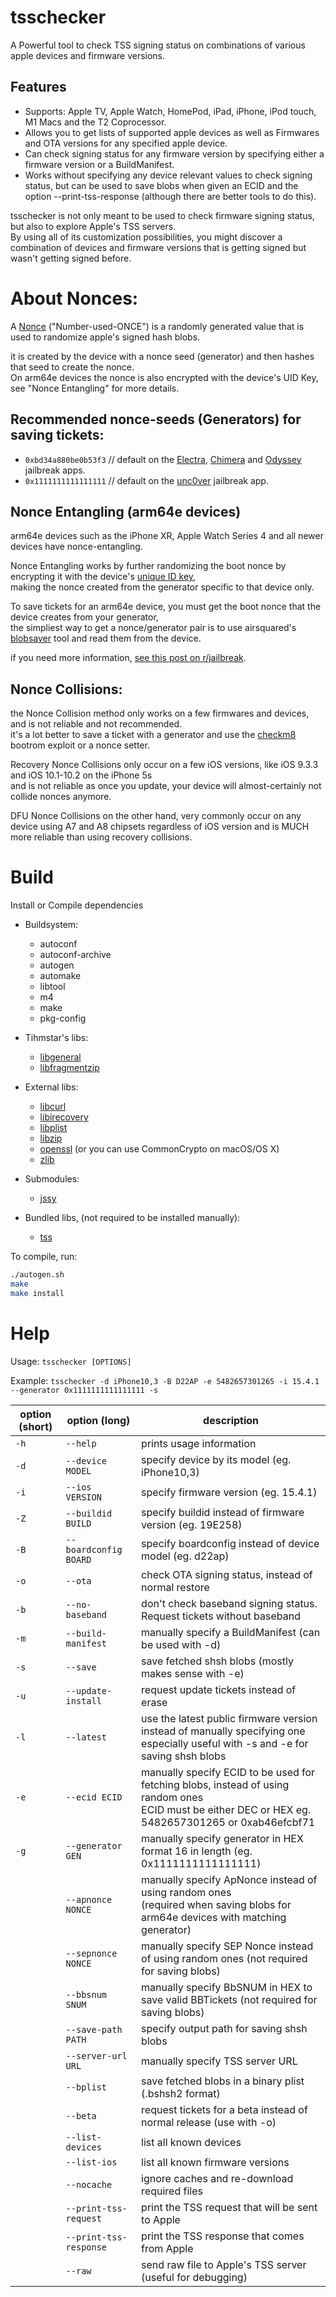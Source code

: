 # tsschecker  
A Powerful tool to check TSS signing status on combinations of various apple devices and firmware versions.

## Features  
* Supports: Apple TV, Apple Watch, HomePod, iPad, iPhone, iPod touch, M1 Macs and the T2 Coprocessor.
* Allows you to get lists of supported apple devices as well as Firmwares and OTA versions for any specified apple device.
* Can check signing status for any firmware version by specifying either a firmware version or a BuildManifest.
* Works without specifying any device relevant values to check signing status, but can be used to save blobs when given an ECID and the option --print-tss-response (although there are better tools to do this).

tsschecker is not only meant to be used to check firmware signing status, but also to explore Apple's TSS servers.<br/>
By using all of its customization possibilities, you might discover a combination of devices and firmware versions that is getting signed but wasn't getting signed before. 

# About Nonces:
A [Nonce](https://wikipedia.org/wiki/Cryptographic_nonce) ("Number-used-ONCE") is a randomly generated value that is used to randomize apple's signed hash blobs.

it is created by the device with a nonce seed (generator) and then hashes that seed to create the nonce.<br/>On arm64e devices the nonce is also encrypted with the device's UID Key, see "Nonce Entangling" for more details.

## Recommended nonce-seeds (Generators) for saving tickets:
* `0xbd34a880be0b53f3` // default on the [Electra](https://coolstar.org/electra/), [Chimera](https://chimera.coolstar.org/) and [Odyssey](https://theodyssey.dev/) jailbreak apps.
* `0x1111111111111111` // default on the [unc0ver](https://unc0ver.dev) jailbreak app.

## Nonce Entangling (arm64e devices)
arm64e devices such as the iPhone XR, Apple Watch Series 4 and all newer devices have nonce-entangling.

Nonce Entangling works by further randomizing the boot nonce by encrypting it with the device's [unique ID key](https://www.theiphonewiki.com/wiki/UID_key),<br/>
making the nonce created from the generator specific to that device only.

To save tickets for an arm64e device, you must get the boot nonce that the device creates from your generator,<br/>
the simpliest way to get a nonce/generator pair is to use airsquared's [blobsaver](https://github.com/airsquared/blobsaver) tool and read them from the device.

if you need more information, [see this post on r/jailbreak](https://www.reddit.com/r/jailbreak/comments/cssh8f/tutorial_easiest_way_to_save_blobs_on_a12/).

## Nonce Collisions:

the Nonce Collision method only works on a few firmwares and devices, and is not reliable and not recommended.<br/>it's a lot better to save a ticket with a generator and use the [checkm8](https://github.com/axi0mx/ipwndfu) bootrom exploit or a nonce setter.

Recovery Nonce Collisions only occur on a few iOS versions, like iOS 9.3.3 and iOS 10.1-10.2 on the iPhone 5s<br/>and is not reliable as once you update, your device will almost-certainly not collide nonces anymore.

DFU Nonce Collisions on the other hand, very commonly occur on any device using A7 and A8 chipsets regardless of iOS version and is MUCH more reliable than using recovery collisions.

# Build
Install or Compile dependencies

* Buildsystem:
  * autoconf
  * autoconf-archive
  * autogen
  * automake
  * libtool
  * m4
  * make
  * pkg-config

* Tihmstar's libs:
  * [libgeneral](https://github.com/tihmstar/libgeneral)
  * [libfragmentzip](https://github.com/tihmstar/libfragmentzip)

* External libs:
  * [libcurl](https://curl.haxx.se/libcurl/)
  * [libirecovery](https://github.com/libimobiledevice/libirecovery)
  * [libplist](https://github.com/libimobiledevice/libplist)
  * [libzip](https://libzip.org/)
  * [openssl](https://www.openssl.org/) (or you can use CommonCrypto on macOS/OS X)
  * [zlib](https://zlib.net/)
  
* Submodules:
  * [jssy](https://github.com/tihmstar/jssy)
  
* Bundled libs, (not required to be installed manually):
  * [tss](https://github.com/libimobiledevice)

To compile, run:

```bash
./autogen.sh
make
make install
```

# Help  
Usage: `tsschecker [OPTIONS]`

Example: `tsschecker -d iPhone10,3 -B D22AP -e 5482657301265 -i 15.4.1 --generator 0x1111111111111111 -s`

| option (short)	| option (long)					| description																																																													|
|	------------------	|	------------------------------	|	---------------------------------------------------------------------------------------------------------------------------------------------------------------------------------------------------------------	|
|	`-h`					| `--help`								| prints usage information																																																								|        
|	`-d`					| `--device MODEL`			| specify device by its model (eg. iPhone10,3)																																																|
|	`-i`					| `--ios VERSION`				| specify firmware version (eg. 15.4.1)																																																			|
|	`-Z`					| `--buildid BUILD `				| specify buildid instead of firmware version (eg. 19E258)																																											|
|	`-B`					| `--boardconfig BOARD `	| specify boardconfig instead of device model (eg. d22ap)																																											|
|	`-o`					| `--ota`								| check OTA signing status, instead of normal restore																																													|
|	`-b`					| `--no-baseband`				| don't check baseband signing status. Request tickets without baseband																																					|
|	 `-m`				| `--build-manifest`			| manually specify a BuildManifest (can be used with -d)																																											| 
|	`-s`					| `--save`							| save fetched shsh blobs (mostly makes sense with -e)																																												|
|	`-u`					| `--update-install`				| request update tickets instead of erase																																																		|  
|	`-l`					| `--latest`							| use the latest public firmware version instead of manually specifying one<br/>especially useful with -s and -e for saving shsh blobs												|
|	`-e`					| `--ecid ECID`					| manually specify ECID to be used for fetching blobs, instead of using random ones<br/>ECID must be either DEC or HEX eg. 5482657301265 or 0xab46efcbf71		|
|	`-g`					| `--generator GEN`			| manually specify generator in HEX format 16 in length (eg. 0x1111111111111111)																																|
|							| `--apnonce NONCE`			| manually specify ApNonce instead of using random ones<br/>(required when saving blobs for arm64e devices with matching generator)											|
|							| `--sepnonce NONCE`		| manually specify SEP Nonce instead of using random ones (not required for saving blobs)																														|
|							| `--bbsnum SNUM`			| manually specify BbSNUM in HEX to save valid BBTickets (not required for saving blobs)																														|
|							| `--save-path PATH`			| specify output path for saving shsh blobs																																																	|
|							| `--server-url URL`				| manually specify TSS server URL																																																					|
|							| `--bplist`							| save fetched blobs in a binary plist (.bshsh2 format)																																													|
|							| `--beta`								| request tickets for a beta instead of normal release (use with -o)																																							|
|							| `--list-devices`					| list all known devices																																																									|
|							| `--list-ios`							| list all known firmware versions																																																					|
|							| `--nocache`						| ignore caches and re-download required files																																															|
|							| `--print-tss-request`			| print the TSS request that will be sent to Apple																																															|
|							| `--print-tss-response`		| print the TSS response that comes from Apple																																															|
|							| `--raw`								| send raw file to Apple's TSS server (useful for debugging)																																										|
